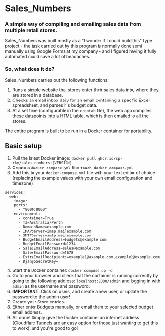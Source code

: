 # Sales_Numbers
### A simple way of compiling and emailing sales data from multiple retail stores.

Sales_Numbers was built mostly as a "I wonder if I could build this" type project - the task carried out by this program is normally done semi manually using Google Forms at my company - and I figured having it fully automated could save a lot of headaches.

### So, what does it do?

Sales_Numbers carries out the following functions:

1. Runs a simple website that stores enter their sales data into, where they are stored in a database.
2. Checks an email inbox daily for an email containing a specific Excel spreadsheet, and parses it's budget data.
3. At a set time (configurable in the `crontab` file), the web app compiles these datapoints into a HTML table, which is then emailed to all the stores. 

The entire program is built to be run in a Docker container for portability. 

## Basic setup

1. Pull the latest Docker image: `docker pull ghcr.io/sp-rky/sales_numbers:[VERSION]`
2. Create a `docker-compose.yml` file: `touch docker-compose.yml`
3. Add this to your `docker-compose.yml` file with your text editor of choice (replacing the example values with your own email configuration and timezone):

```
services:
  web:
    image: 
    ports:
      - "8000:8000"
    environment:
      - container=True
      - TZ=Australia/Perth
      - DomainName=example.com
      - IMAPServer=imap.mailexample.com
      - SMTPServer=smtp.mailexample.com
      - BudgetEmailAddress=budgets@example.com
      - BudgetEmailPassword=1234
      - SalesEmailAddress=sales@example.com
      - SalesEmailPassword=5678
      - ExtraEmailRecipients=example1@axample.com,example2@example.com
      - DjangoSecretKey=
```
4. Start the Docker container: `docker compose up -d`
5. Go to your browser and check that the container is running correctly by going to the following address: `localhost:8000/admin` and logging in with `admin` as the username and password.
6. **IMPORTANT**: Click on users, and create a new user, or update the password to the admin user!
7. Create your Store entries.
8. Either enter Budgets manually, or email them to your selected budget email address.
9. All done! Simply give the Docker container an internet address (Cloudflare Tunnels are an easy option for those just wanting to get this to work), and you're good to go!
